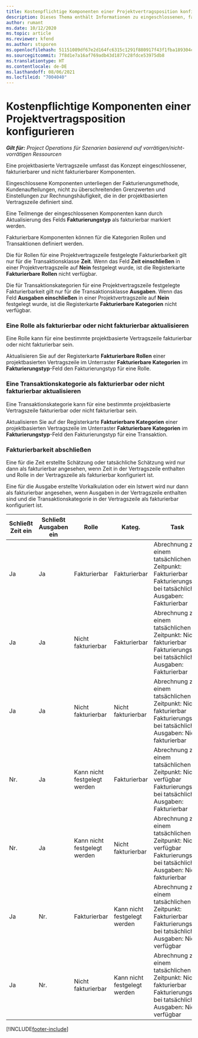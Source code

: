 ```yaml
---
title: Kostenpflichtige Komponenten einer Projektvertragsposition konfigurieren
description: Dieses Thema enthält Informationen zu eingeschlossenen, fakturierbaren und nicht fakturierbaren Komponenten in Vertragszeilen.
author: rumant
ms.date: 10/12/2020
ms.topic: article
ms.reviewer: kfend
ms.author: stsporen
ms.openlocfilehash: 51151089df67e2d164fc6315c1291f880917f43f1fba189304cb305ea973cecb
ms.sourcegitcommit: 7f8d1e7a16af769adb43d1877c28fdce53975db8
ms.translationtype: HT
ms.contentlocale: de-DE
ms.lasthandoff: 08/06/2021
ms.locfileid: "7004040"
---
```

# <a name="configure-chargeable-components-of-a-project-contract-line"></a>Kostenpflichtige Komponenten einer Projektvertragsposition konfigurieren

_**Gilt für:** Project Operations für Szenarien basierend auf vorrätigen/nicht-vorrätigen Ressourcen_

Eine projektbasierte Vertragszeile umfasst das Konzept eingeschlossener, fakturierbarer und nicht fakturierbarer Komponenten.

Eingeschlossene Komponenten unterliegen der Fakturierungsmethode, Kundenaufteilungen, nicht zu überschreitenden Grenzwerten und Einstellungen zur Rechnungshäufigkeit, die in der projektbasierten Vertragszeile definiert sind.

Eine Teilmenge der eingeschlossenen Komponenten kann durch Aktualisierung des Felds **Fakturierungstyp** als fakturierbar markiert werden.

Fakturierbare Komponenten können für die Kategorien Rollen und Transaktionen definiert werden.

Die für Rollen für eine Projektvertragszeile festgelegte Fakturierbarkeit gilt nur für die Transaktionsklasse **Zeit**. Wenn das Feld **Zeit einschließen** in einer Projektvertragszeile auf **Nein** festgelegt wurde, ist die Registerkarte **Fakturierbare Rollen** nicht verfügbar.

Die für Transaktionskategorien für eine Projektvertragszeile festgelegte Fakturierbarkeit gilt nur für die Transaktionsklasse **Ausgaben**. Wenn das Feld **Ausgaben einschließen** in einer Projektvertragszeile auf **Nein** festgelegt wurde, ist die Registerkarte **Fakturierbare Kategorien** nicht verfügbar.

### <a name="update-a-role-to-be-chargeable-or-non-chargeable"></a>Eine Rolle als fakturierbar oder nicht fakturierbar aktualisieren

Eine Rolle kann für eine bestimmte projektbasierte Vertragszeile fakturierbar oder nicht fakturierbar sein.

Aktualisieren Sie auf der Registerkarte **Fakturierbare Rollen** einer projektbasierten Vertragszeile im Unterraster **Fakturierbare Kategorien** im **Fakturierungstyp**-Feld den Fakturierungstyp für eine Rolle.

### <a name="update-a-transaction-category-to-be-chargeable-or-non-chargeable"></a>Eine Transaktionskategorie als fakturierbar oder nicht fakturierbar aktualisieren

Eine Transaktionskategorie kann für eine bestimmte projektbasierte Vertragszeile fakturierbar oder nicht fakturierbar sein.

Aktualisieren Sie auf der Registerkarte **Fakturierbare Kategorien** einer projektbasierten Vertragszeile im Unterraster **Fakturierbare Kategorien** im **Fakturierungstyp**-Feld den Fakturierungstyp für eine Transaktion.

### <a name="resolve-chargeability"></a>Fakturierbarkeit abschließen

Eine für die Zeit erstellte Schätzung oder tatsächliche Schätzung wird nur dann als fakturierbar angesehen, wenn Zeit in der Vertragszeile enthalten und Rolle in der Vertragszeile als fakturierbar konfiguriert ist.

Eine für die Ausgabe erstellte Vorkalkulation oder ein Istwert wird nur dann als fakturierbar angesehen, wenn Ausgaben in der Vertragszeile enthalten sind und die Transaktionskategorie in der Vertragszeile als fakturierbar konfiguriert ist.

| Schließt Zeit ein | Schließt Ausgaben ein | Rolle | Kateg. | Task |
| --- | --- | --- | --- | --- |
| Ja | Ja | Fakturierbar | Fakturierbar | Abrechnung zu einem tatsächlichen Zeitpunkt: Fakturierbar </br>Fakturierungstyp bei tatsächlichen Ausgaben: Fakturierbar |
| Ja | Ja | Nicht fakturierbar | Fakturierbar | Abrechnung zu einem tatsächlichen Zeitpunkt: Nicht fakturierbar </br>Fakturierungstyp bei tatsächlichen Ausgaben: Fakturierbar |
| Ja | Ja | Nicht fakturierbar | Nicht fakturierbar | Abrechnung zu einem tatsächlichen Zeitpunkt: Nicht fakturierbar </br>Fakturierungstyp bei tatsächlichen Ausgaben: Nicht fakturierbar |
| Nr. | Ja | Kann nicht festgelegt werden | Fakturierbar | Abrechnung zu einem tatsächlichen Zeitpunkt: Nicht verfügbar </br>Fakturierungstyp bei tatsächlichen Ausgaben: Fakturierbar |
| Nr. | Ja | Kann nicht festgelegt werden | Nicht fakturierbar | Abrechnung zu einem tatsächlichen Zeitpunkt: Nicht verfügbar </br>Fakturierungstyp bei tatsächlichen Ausgaben: Nicht fakturierbar |
| Ja | Nr. | Fakturierbar | Kann nicht festgelegt werden | Abrechnung zu einem tatsächlichen Zeitpunkt: Fakturierbar </br>Fakturierungstyp bei tatsächlichen Ausgaben: Nicht verfügbar |
| Ja | Nr. | Nicht fakturierbar | Kann nicht festgelegt werden | Abrechnung zu einem tatsächlichen Zeitpunkt: Nicht fakturierbar </br> Fakturierungstyp bei tatsächlichen Ausgaben: Nicht verfügbar |


[!INCLUDE[footer-include](../includes/footer-banner.md)]
